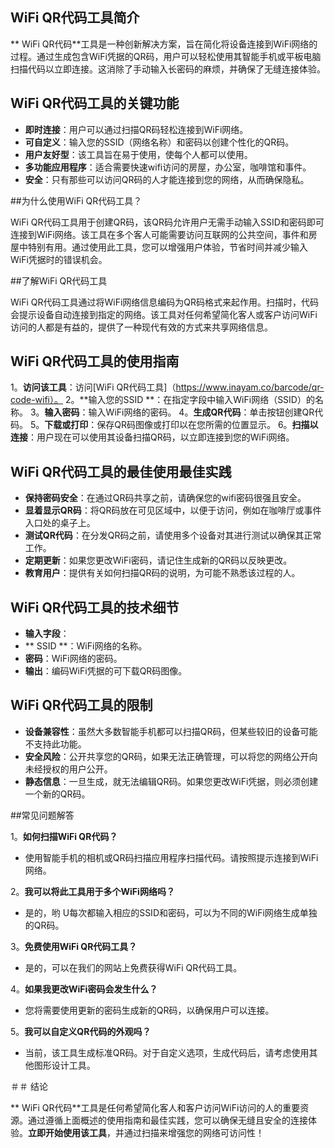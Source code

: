 ## WiFi QR代码工具简介

** WiFi QR代码**工具是一种创新解决方案，旨在简化将设备连接到WiFi网络的过程。通过生成包含WiFi凭据的QR码，用户可以轻松使用其智能手机或平板电脑扫描代码以立即连接。这消除了手动输入长密码的麻烦，并确保了无缝连接体验。

## WiFi QR代码工具的关键功能

-  **即时连接**：用户可以通过扫描QR码轻松连接到WiFi网络。
-  **可自定义**：输入您的SSID（网络名称）和密码以创建个性化的QR码。
-  **用户友好型**：该工具旨在易于使用，使每个人都可以使用。
-  **多功能应用程序**：适合需要快速wifi访问的房屋，办公室，咖啡馆和事件。
-  **安全**：只有那些可以访问QR码的人才能连接到您的网络，从而确保隐私。

##为什么使用WiFi QR代码工具？

WiFi QR代码工具用于创建QR码，该QR码允许用户无需手动输入SSID和密码即可连接到WiFi网络。该工具在多个客人可能需要访问互联网的公共空间，事件和房屋中特别有用。通过使用此工具，您可以增强用户体验，节省时间并减少输入WiFi凭据时的错误机会。

##了解WiFi QR代码工具

WiFi QR代码工具通过将WiFi网络信息编码为QR码格式来起作用。扫描时，代码会提示设备自动连接到指定的网络。该工具对任何希望简化客人或客户访问WiFi访问的人都是有益的，提供了一种现代有效的方式来共享网络信息。

## WiFi QR代码工具的使用指南

1。**访问该工具**：访问[WiFi QR代码工具]（https://www.inayam.co/barcode/qr-code-wifi）。
2。**输入您的SSID **：在指定字段中输入WiFi网络（SSID）的名称。
3。**输入密码**：输入WiFi网络的密码。
4。**生成QR代码**：单击按钮创建QR代码。
5。**下载或打印**：保存QR码图像或打印以在您所需的位置显示。
6。**扫描以连接**：用户现在可以使用其设备扫描QR码，以立即连接到您的WiFi网络。

## WiFi QR代码工具的最佳使用最佳实践

-  **保持密码安全**：在通过QR码共享之前，请确保您的wifi密码很强且安全。
-  **显着显示QR码**：将QR码放在可见区域中，以便于访问，例如在咖啡厅或事件入口处的桌子上。
-  **测试QR代码**：在分发QR码之前，请使用多个设备对其进行测试以确保其正常工作。
-  **定期更新**：如果您更改WiFi密码，请记住生成新的QR码以反映更改。
-  **教育用户**：提供有关如何扫描QR码的说明，为可能不熟悉该过程的人。

## WiFi QR代码工具的技术细节

-  **输入字段**：
-  ** SSID **：WiFi网络的名称。
-  **密码**：WiFi网络的密码。
-  **输出**：编码WiFi凭据的可下载QR码图像。

## WiFi QR代码工具的限制

-  **设备兼容性**：虽然大多数智能手机都可以扫描QR码，但某些较旧的设备可能不支持此功能。
-  **安全风险**：公开共享您的QR码，如果无法正确管理，可以将您的网络公开向未经授权的用户公开。
-  **静态信息**：一旦生成，就无法编辑QR码。如果您更改WiFi凭据，则必须创建一个新的QR码。

##常见问题解答

1。**如何扫描WiFi QR代码？**
- 使用智能手机的相机或QR码扫描应用程序扫描代码。请按照提示连接到WiFi网络。

2。**我可以将此工具用于多个WiFi网络吗？**
- 是的，哟 U每次都输入相应的SSID和密码，可以为不同的WiFi网络生成单独的QR码。

3。**免费使用WiFi QR代码工具？**
- 是的，可以在我们的网站上免费获得WiFi QR代码工具。

4。**如果我更改WiFi密码会发生什么？**
- 您将需要使用更新的密码生成新的QR码，以确保用户可以连接。

5。**我可以自定义QR代码的外观吗？**
- 当前，该工具生成标准QR码。对于自定义选项，生成代码后，请考虑使用其他图形设计工具。

＃＃ 结论

** WiFi QR代码**工具是任何希望简化客人和客户访问WiFi访问的人的重要资源。通过遵循上面概述的使用指南和最佳实践，您可以确保无缝且安全的连接体验。**立即开始使用该工具**，并通过扫描来增强您的网络可访问性！